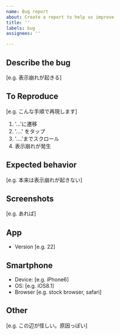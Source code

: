 ```yaml
---
name: Bug report
about: Create a report to help us improve
title: ''
labels: bug
assignees: ''

---
```


## Describe the bug
[e.g. 表示崩れが起きる]

## To Reproduce
[e.g. こんな手順で再現します]
1. '...'に遷移
2. '....' をタップ
3. '....'までスクロール
4. 表示崩れが発生

## Expected behavior
[e.g. 本来は表示崩れが起きない]

## Screenshots
[e.g. あれば]

## App
 - Version [e.g. 22]

## Smartphone
 - Device: [e.g. iPhone6]
 - OS: [e.g. iOS8.1]
 - Browser [e.g. stock browser, safari]

## Other
[e.g. この辺が怪しい。原因っぽい]
